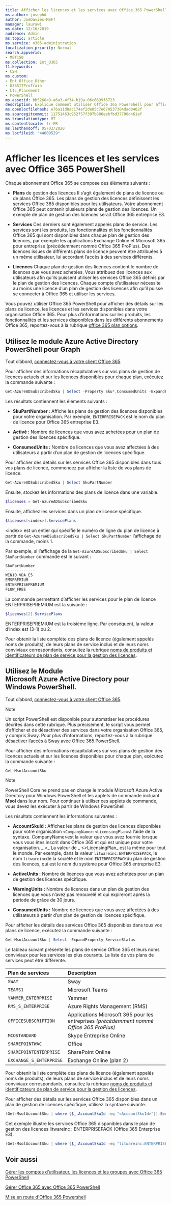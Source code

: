 ```yaml
---
title: Afficher les licences et les services avec Office 365 PowerShell
ms.author: josephd
author: JoeDavies-MSFT
manager: laurawi
ms.date: 12/16/2019
audience: Admin
ms.topic: article
ms.service: o365-administration
localization_priority: Normal
search.appverid:
- MET150
ms.collection: Ent_O365
f1.keywords:
- CSH
ms.custom:
- Ent_Office_Other
- O365ITProTrain
- LIL_Placement
- PowerShell
ms.assetid: bb5260a9-a6a3-4f34-b19a-06c6699f6723
description: Explique comment utiliser Office 365 PowerShell pour afficher des informations sur les plans de gestion des licences, les services et les licences disponibles dans votre organisation Office 365.
ms.openlocfilehash: e76a11d0ac174ef2de05c7e670537304dad9462f
ms.sourcegitcommit: 11751463c952f57f397b886eebfbd37790d461af
ms.translationtype: MT
ms.contentlocale: fr-FR
ms.lasthandoff: 05/03/2020
ms.locfileid: "44009529"
---
```

# <a name="view-licenses-and-services-with-office-365-powershell"></a>Afficher les licences et les services avec Office 365 PowerShell

Chaque abonnement Office 365 se compose des éléments suivants :

- **Plans** de gestion des licences Il s’agit également de plans de licence ou de plans Office 365. Les plans de gestion des licences définissent les services Office 365 disponibles pour les utilisateurs. Votre abonnement Office 365 peut contenir plusieurs plans de gestion des licences. Un exemple de plan de gestion des licences serait Office 365 entreprise E3.
    
- **Services** Ces derniers sont également appelés plans de service. Les services sont les produits, les fonctionnalités et les fonctionnalités Office 365 qui sont disponibles dans chaque plan de gestion des licences, par exemple les applications Exchange Online et Microsoft 365 pour entreprise (précédemment nommé Office 365 ProPlus). Des licences issues de différents plans de licence peuvent être attribuées à un même utilisateur, lui accordant l’accès à des services différents.
    
- **Licences** Chaque plan de gestion des licences contient le nombre de licences que vous avez achetées. Vous attribuez des licences aux utilisateurs afin qu’ils puissent utiliser les services Office 365 définis par le plan de gestion des licences. Chaque compte d’utilisateur nécessite au moins une licence d’un plan de gestion des licences afin qu’il puisse se connecter à Office 365 et utiliser les services.
    
Vous pouvez utiliser Office 365 PowerShell pour afficher des détails sur les plans de licence, les licences et les services disponibles dans votre organisation Office 365. Pour plus d’informations sur les produits, les fonctionnalités et les services disponibles dans les différents abonnements Office 365, reportez-vous à la rubrique [office 365 plan options](https://go.microsoft.com/fwlink/p/?LinkId=691147).


## <a name="use-the-azure-active-directory-powershell-for-graph-module"></a>Utilisez le module Azure Active Directory PowerShell pour Graph

Tout d’abord, [connectez-vous à votre client Office 365](connect-to-office-365-powershell.md#connect-with-the-azure-active-directory-powershell-for-graph-module).
  
Pour afficher des informations récapitulatives sur vos plans de gestion de licences actuels et sur les licences disponibles pour chaque plan, exécutez la commande suivante :
  
```powershell
Get-AzureADSubscribedSku | Select -Property Sku*,ConsumedUnits -ExpandProperty PrepaidUnits
```

Les résultats contiennent les éléments suivants :
  
- **SkuPartNumber :** Affiche les plans de gestion des licences disponibles pour votre organisation. Par exemple, `ENTERPRISEPACK` est le nom du plan de licence pour Office 365 entreprise E3.
    
- **Activé :** Nombre de licences que vous avez achetées pour un plan de gestion des licences spécifique.
    
- **ConsumedUnits :** Nombre de licences que vous avez affectées à des utilisateurs à partir d’un plan de gestion de licences spécifique.
    
Pour afficher des détails sur les services Office 365 disponibles dans tous vos plans de licence, commencez par afficher la liste de vos plans de licence.

```powershell
Get-AzureADSubscribedSku | Select SkuPartNumber
```

Ensuite, stockez les informations des plans de licence dans une variable.

```powershell
$licenses = Get-AzureADSubscribedSku
```

Ensuite, affichez les services dans un plan de licence spécifique.

```powershell
$licenses[<index>].ServicePlans
```

\<index> est un entier qui spécifie le numéro de ligne du plan de licence à partir de `Get-AzureADSubscribedSku | Select SkuPartNumber` l’affichage de la commande, moins 1.

Par exemple, si l’affichage de la `Get-AzureADSubscribedSku | Select SkuPartNumber` commande est le suivant :

```powershell
SkuPartNumber
-------------
WIN10_VDA_E5
EMSPREMIUM
ENTERPRISEPREMIUM
FLOW_FREE
```

La commande permettant d’afficher les services pour le plan de licence ENTERPRISEPREMIUM est la suivante :

```powershell
$licenses[2].ServicePlans
```

ENTERPRISEPREMIUM est la troisième ligne. Par conséquent, la valeur d’index est (3-1) ou 2.

Pour obtenir la liste complète des plans de licence (également appelés noms de produits), de leurs plans de service inclus et de leurs noms conviviaux correspondants, consultez la rubrique [noms de produits et identificateurs de plan de service pour la gestion des licences](https://docs.microsoft.com/azure/active-directory/users-groups-roles/licensing-service-plan-reference).

## <a name="use-the-microsoft-azure-active-directory-module-for-windows-powershell"></a>Utilisez le Module Microsoft Azure Active Directory pour Windows PowerShell.

Tout d’abord, [connectez-vous à votre client Office 365](connect-to-office-365-powershell.md#connect-with-the-microsoft-azure-active-directory-module-for-windows-powershell).

>[!Note]
>Un script PowerShell est disponible pour automatiser les procédures décrites dans cette rubrique. Plus précisément, le script vous permet d’afficher et de désactiver des services dans votre organisation Office 365, y compris Sway. Pour plus d’informations, reportez-vous à la rubrique [désactiver l’accès à Sway avec Office 365 PowerShell](disable-access-to-sway-with-office-365-powershell.md).
>
    
Pour afficher des informations récapitulatives sur vos plans de gestion des licences actuels et sur les licences disponibles pour chaque plan, exécutez la commande suivante :
  
```powershell
Get-MsolAccountSku
```

>[!Note]
>PowerShell Core ne prend pas en charge le module Microsoft Azure Active Directory pour Windows PowerShell et les applets de commande incluant **Msol** dans leur nom. Pour continuer à utiliser ces applets de commande, vous devez les exécuter à partir de Windows PowerShell.
>

Les résultats contiennent les informations suivantes :
  
- **AccountSkuId :** Affichez les plans de gestion des licences disponibles pour votre organisation `<CompanyName>:<LicensingPlan>`à l’aide de la syntaxe.  CompanyName>est la valeur que vous avez fournie lorsque vous vous êtes inscrit dans Office 365 et qui est unique pour votre organisation. _ \<_ La valeur de _ \<>LicensingPlan_ est la même pour tout le monde. Par exemple, dans la valeur `litwareinc:ENTERPRISEPACK`, le nom `litwareinc`de la société et le nom `ENTERPRISEPACK`du plan de gestion des licences, qui est le nom du système pour Office 365 entreprise E3.
    
- **ActiveUnits :** Nombre de licences que vous avez achetées pour un plan de gestion des licences spécifique.
    
- **WarningUnits :** Nombre de licences dans un plan de gestion des licences que vous n’avez pas renouvelé et qui expireront après la période de grâce de 30 jours.
    
- **ConsumedUnits :** Nombre de licences que vous avez affectées à des utilisateurs à partir d’un plan de gestion de licences spécifique.
    
Pour afficher les détails des services Office 365 disponibles dans tous vos plans de licence, exécutez la commande suivante :
  
```powershell
Get-MsolAccountSku | Select -ExpandProperty ServiceStatus
```

Le tableau suivant présente les plans de service Office 365 et leurs noms conviviaux pour les services les plus courants. La liste de vos plans de services peut être différente. 
  
|**Plan de services**|**Description**|
|:-----|:-----|
| `SWAY` <br/> |Sway  <br/> |
| `TEAMS1` <br/> |Microsoft Teams  <br/> |
| `YAMMER_ENTERPRISE` <br/> |Yammer  <br/> |
| `RMS_S_ENTERPRISE` <br/> |Azure Rights Management (RMS)  <br/> |
| `OFFICESUBSCRIPTION` <br/> |Applications Microsoft 365 pour les entreprises *(précédemment nommé Office 365 ProPlus)*  <br/> |
| `MCOSTANDARD` <br/> |Skype Entreprise Online  <br/> |
| `SHAREPOINTWAC` <br/> |Office  <br/> |
| `SHAREPOINTENTERPRISE` <br/> |SharePoint Online  <br/> |
| `EXCHANGE_S_ENTERPRISE` <br/> |Exchange Online (plan 2)  <br/> |
   
Pour obtenir la liste complète des plans de licence (également appelés noms de produits), de leurs plans de service inclus et de leurs noms conviviaux correspondants, consultez la rubrique [noms de produits et identificateurs de plan de service pour la gestion des licences](https://docs.microsoft.com/azure/active-directory/users-groups-roles/licensing-service-plan-reference).

Pour afficher des détails sur les services Office 365 disponibles dans un plan de gestion de licences spécifique, utilisez la syntaxe suivante.
  
```powershell
(Get-MsolAccountSku | where {$_.AccountSkuId -eq "<AccountSkuId>"}).ServiceStatus
```

Cet exemple illustre les services Office 365 disponibles dans le plan de gestion des licences litwareinc : ENTERPRISEPACK (Office 365 Enterprise E3).
  
```powershell
(Get-MsolAccountSku | where {$_.AccountSkuId -eq "litwareinc:ENTERPRISEPACK"}).ServiceStatus
```

## <a name="see-also"></a>Voir aussi

[Gérer les comptes d’utilisateur, les licences et les groupes avec Office 365 PowerShell](manage-user-accounts-and-licenses-with-office-365-powershell.md)
  
[Gérer Office 365 avec Office 365 PowerShell](manage-office-365-with-office-365-powershell.md)
  
[Mise en route d'Office 365 Powershell](getting-started-with-office-365-powershell.md)
